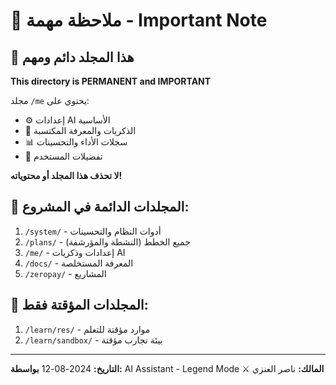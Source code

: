 # 📌 ملاحظة مهمة - Important Note

## 🚨 هذا المجلد دائم ومهم
**This directory is PERMANENT and IMPORTANT**

مجلد `/me` يحتوي على:
- ⚙️ إعدادات AI الأساسية
- 🧠 الذكريات والمعرفة المكتسبة
- 📊 سجلات الأداء والتحسينات
- 🎯 تفضيلات المستخدم

**لا تحذف هذا المجلد أو محتوياته!**

## 📁 المجلدات الدائمة في المشروع:
1. `/system/` - أدوات النظام والتحسينات
2. `/plans/` - جميع الخطط (النشطة والمؤرشفة)
3. `/me/` - إعدادات وذكريات AI
4. `/docs/` - المعرفة المستخلصة
5. `/zeropay/` - المشاريع

## 📁 المجلدات المؤقتة فقط:
1. `/learn/res/` - موارد مؤقتة للتعلم
2. `/learn/sandbox/` - بيئة تجارب مؤقتة

---
**التاريخ:** 2024-08-12
**بواسطة:** AI Assistant - Legend Mode ⚔️
**المالك:** ناصر العنزي